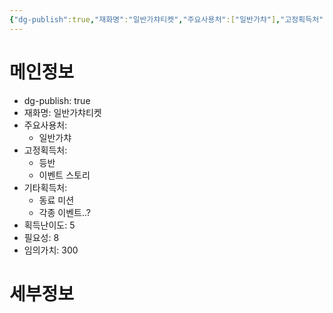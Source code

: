 ```yaml
---
{"dg-publish":true,"재화명":"일반가챠티켓","주요사용처":["일반가챠"],"고정획득처":["등반","이벤트 스토리"],"기타획득처":["동료 미션","각종 이벤트..?"],"획득난이도":5,"필요성":8,"임의가치":300,"permalink":"/Publish/Goods/Currencies/일반가챠티켓/","dgPassFrontmatter":true}
---
```


<span><span><h1 data-heading="메인정보" dir="auto">메인정보</h1></span></span><p><ul class="dataview dataview-ul dataview-result-object-ul"><li class="dataview dataview-li dataview-result-object-li">dg-publish: <span>true</span></li><li class="dataview dataview-li dataview-result-object-li">재화명: <span>일반가챠티켓</span></li><li class="dataview dataview-li dataview-result-object-li">주요사용처: <ul class="dataview dataview-ul dataview-result-list-ul"><li class="dataview-result-list-li"><span>일반가챠</span></li></ul></li><li class="dataview dataview-li dataview-result-object-li">고정획득처: <ul class="dataview dataview-ul dataview-result-list-ul"><li class="dataview-result-list-li"><span>등반</span></li><li class="dataview-result-list-li"><span>이벤트 스토리</span></li></ul></li><li class="dataview dataview-li dataview-result-object-li">기타획득처: <ul class="dataview dataview-ul dataview-result-list-ul"><li class="dataview-result-list-li"><span>동료 미션</span></li><li class="dataview-result-list-li"><span>각종 이벤트..?</span></li></ul></li><li class="dataview dataview-li dataview-result-object-li">획득난이도: <span>5</span></li><li class="dataview dataview-li dataview-result-object-li">필요성: <span>8</span></li><li class="dataview dataview-li dataview-result-object-li">임의가치: <span>300</span></li></ul></p><span><span><h1 data-heading="세부정보" dir="auto">세부정보</h1></span></span>